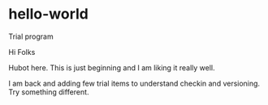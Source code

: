 # hello-world
Trial program

Hi Folks

Hubot here. This is just beginning and I am liking it really well.

I am back and adding few trial items to understand checkin and versioning. Try something different.
